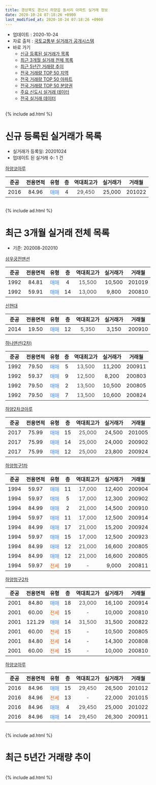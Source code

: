 ```yaml
---
title: 경상북도 경산시 하양읍 동서리 아파트 실거래 정보
date: 2020-10-24 07:18:26 +0900
last_modified_at: 2020-10-24 07:18:26 +0900
---
```


* 업데이트 : 2020-10-24
* 자료 출처 : [국토교통부 실거래가 공개시스템](http://rt.molit.go.kr)
* 바로 가기
    * [신규 등록된 실거래가 목록](#신규-등록된-실거래가-목록)
    * [최근 3개월 실거래 전체 목록](#최근-3개월-실거래-전체-목록)
    * [최근 5년간 거래량 추이](#최근-5년간-거래량-추이)
    * [전국 거래량 TOP 50 지역](https://inasie.github.io/apt-trade-info/최근-3개월-전국에서-가장-거래가-많이-발생한-지역)
    * [전국 거래량 TOP 50 아파트](https://inasie.github.io/apt-trade-info/최근-3개월-전국에서-가장-거래가-많이-발생한-아파트)
    * [전국 거래량 TOP 50 분양권](https://inasie.github.io/apt-trade-info/최근-3개월-전국에서-가장-거래가-많이-발생한-분양권)
    * [주요 신도시 실거래 데이터](https://inasie.github.io/apt-trade-info/주요-신도시)
    * [전국 실거래 데이터](https://inasie.github.io/apt-trade-info/전국)
<br>
{% include ad.html %}
<br>

# 신규 등록된 실거래가 목록
* 실거래가 등록일: 20201024
* 업데이트 된 실거래 수: 1 건


[하양코아루](https://search.naver.com/search.naver?query=%EA%B2%BD%EC%83%81%EB%B6%81%EB%8F%84+%EA%B2%BD%EC%82%B0%EC%8B%9C+%ED%95%98%EC%96%91%EC%9D%8D+%EB%8F%99%EC%84%9C%EB%A6%AC+%ED%95%98%EC%96%91%EC%BD%94%EC%95%84%EB%A3%A8)

|준공|전용면적|유형|층|역대최고가|실거래가|거래월|
|:---:|:---:|:---:|:---:|:---:|:---:|:---:|
|2016|84.96|<span style="color:#4285f3">매매</span>|4|<span style="color:#444444">29,450</span>|25,000|201022|


<br>
{% include ad.html %}
<br>

# 최근 3개월 실거래 전체 목록
* 기준: 202008-202010


[삼우궁전맨션](https://search.naver.com/search.naver?query=%EA%B2%BD%EC%83%81%EB%B6%81%EB%8F%84+%EA%B2%BD%EC%82%B0%EC%8B%9C+%ED%95%98%EC%96%91%EC%9D%8D+%EB%8F%99%EC%84%9C%EB%A6%AC+%EC%82%BC%EC%9A%B0%EA%B6%81%EC%A0%84%EB%A7%A8%EC%85%98)

|준공|전용면적|유형|층|역대최고가|실거래가|거래월|
|:---:|:---:|:---:|:---:|:---:|:---:|:---:|
|1992|84.81|<span style="color:#4285f3">매매</span>|4|<span style="color:#444444">15,500</span>|10,500|201019|
|1992|59.91|<span style="color:#4285f3">매매</span>|14|<span style="color:#444444">13,000</span>|9,800|200810|

[신현대](https://search.naver.com/search.naver?query=%EA%B2%BD%EC%83%81%EB%B6%81%EB%8F%84+%EA%B2%BD%EC%82%B0%EC%8B%9C+%ED%95%98%EC%96%91%EC%9D%8D+%EB%8F%99%EC%84%9C%EB%A6%AC+%EC%8B%A0%ED%98%84%EB%8C%80)

|준공|전용면적|유형|층|역대최고가|실거래가|거래월|
|:---:|:---:|:---:|:---:|:---:|:---:|:---:|
|2014|19.50|<span style="color:#4285f3">매매</span>|12|<span style="color:#444444">5,350</span>|3,150|200910|

[하나맨션(2차)](https://search.naver.com/search.naver?query=%EA%B2%BD%EC%83%81%EB%B6%81%EB%8F%84+%EA%B2%BD%EC%82%B0%EC%8B%9C+%ED%95%98%EC%96%91%EC%9D%8D+%EB%8F%99%EC%84%9C%EB%A6%AC+%ED%95%98%EB%82%98%EB%A7%A8%EC%85%98%282%EC%B0%A8%29)

|준공|전용면적|유형|층|역대최고가|실거래가|거래월|
|:---:|:---:|:---:|:---:|:---:|:---:|:---:|
|1992|79.50|<span style="color:#4285f3">매매</span>|5|<span style="color:#444444">13,500</span>|11,200|200911|
|1992|59.37|<span style="color:#4285f3">매매</span>|9|<span style="color:#444444">12,500</span>|8,200|200803|
|1992|79.50|<span style="color:#4285f3">매매</span>|2|<span style="color:#444444">13,500</span>|10,500|200805|
|1992|79.50|<span style="color:#4285f3">매매</span>|7|<span style="color:#444444">13,500</span>|10,600|200824|

[하양2차코아루](https://search.naver.com/search.naver?query=%EA%B2%BD%EC%83%81%EB%B6%81%EB%8F%84+%EA%B2%BD%EC%82%B0%EC%8B%9C+%ED%95%98%EC%96%91%EC%9D%8D+%EB%8F%99%EC%84%9C%EB%A6%AC+%ED%95%98%EC%96%912%EC%B0%A8%EC%BD%94%EC%95%84%EB%A3%A8)

|준공|전용면적|유형|층|역대최고가|실거래가|거래월|
|:---:|:---:|:---:|:---:|:---:|:---:|:---:|
|2017|75.99|<span style="color:#4285f3">매매</span>|15|<span style="color:#444444">25,000</span>|24,500|201005|
|2017|75.99|<span style="color:#4285f3">매매</span>|14|<span style="color:#444444">25,000</span>|24,000|200902|
|2017|75.99|<span style="color:#4285f3">매매</span>|12|<span style="color:#444444">25,000</span>|23,800|200924|

[하양청구1차](https://search.naver.com/search.naver?query=%EA%B2%BD%EC%83%81%EB%B6%81%EB%8F%84+%EA%B2%BD%EC%82%B0%EC%8B%9C+%ED%95%98%EC%96%91%EC%9D%8D+%EB%8F%99%EC%84%9C%EB%A6%AC+%ED%95%98%EC%96%91%EC%B2%AD%EA%B5%AC1%EC%B0%A8)

|준공|전용면적|유형|층|역대최고가|실거래가|거래월|
|:---:|:---:|:---:|:---:|:---:|:---:|:---:|
|1994|59.97|<span style="color:#4285f3">매매</span>|11|<span style="color:#444444">17,000</span>|12,400|200904|
|1994|59.97|<span style="color:#4285f3">매매</span>|5|<span style="color:#444444">17,000</span>|12,300|200902|
|1994|84.99|<span style="color:#4285f3">매매</span>|2|<span style="color:#444444">21,000</span>|14,500|200910|
|1994|59.97|<span style="color:#4285f3">매매</span>|11|<span style="color:#444444">17,000</span>|12,500|200914|
|1994|84.99|<span style="color:#4285f3">매매</span>|17|<span style="color:#444444">21,000</span>|15,200|200924|
|1994|59.97|<span style="color:#4285f3">매매</span>|15|<span style="color:#444444">17,000</span>|12,500|200923|
|1994|84.99|<span style="color:#4285f3">매매</span>|12|<span style="color:#444444">21,000</span>|16,600|200805|
|1994|84.99|<span style="color:#4285f3">매매</span>|12|<span style="color:#444444">21,000</span>|16,600|200805|
|1994|59.97|<span style="color:#ff5a00">전세</span>|19|<span style="color:#444444">-</span>|9,000|200811|

[하양청구2차](https://search.naver.com/search.naver?query=%EA%B2%BD%EC%83%81%EB%B6%81%EB%8F%84+%EA%B2%BD%EC%82%B0%EC%8B%9C+%ED%95%98%EC%96%91%EC%9D%8D+%EB%8F%99%EC%84%9C%EB%A6%AC+%ED%95%98%EC%96%91%EC%B2%AD%EA%B5%AC2%EC%B0%A8)

|준공|전용면적|유형|층|역대최고가|실거래가|거래월|
|:---:|:---:|:---:|:---:|:---:|:---:|:---:|
|2001|84.80|<span style="color:#4285f3">매매</span>|18|<span style="color:#444444">23,000</span>|16,100|200914|
|2001|60.00|<span style="color:#ff5a00">전세</span>|15|<span style="color:#444444">-</span>|10,000|200810|
|2001|121.29|<span style="color:#4285f3">매매</span>|14|<span style="color:#444444">31,500</span>|31,500|200822|
|2001|60.00|<span style="color:#ff5a00">전세</span>|15|<span style="color:#444444">-</span>|10,500|200805|
|2001|84.80|<span style="color:#ff5a00">전세</span>|14|<span style="color:#444444">-</span>|14,300|200808|
|2001|60.00|<span style="color:#ff5a00">전세</span>|15|<span style="color:#444444">-</span>|10,000|200810|

[하양코아루](https://search.naver.com/search.naver?query=%EA%B2%BD%EC%83%81%EB%B6%81%EB%8F%84+%EA%B2%BD%EC%82%B0%EC%8B%9C+%ED%95%98%EC%96%91%EC%9D%8D+%EB%8F%99%EC%84%9C%EB%A6%AC+%ED%95%98%EC%96%91%EC%BD%94%EC%95%84%EB%A3%A8)

|준공|전용면적|유형|층|역대최고가|실거래가|거래월|
|:---:|:---:|:---:|:---:|:---:|:---:|:---:|
|2016|84.96|<span style="color:#4285f3">매매</span>|15|<span style="color:#444444">29,450</span>|26,500|201012|
|2016|84.96|<span style="color:#ff5a00">전세</span>|13|<span style="color:#444444">-</span>|22,000|201015|
|2016|84.96|<span style="color:#4285f3">매매</span>|4|<span style="color:#444444">29,450</span>|25,000|201022|
|2016|84.96|<span style="color:#4285f3">매매</span>|14|<span style="color:#444444">29,450</span>|26,300|200911|


<br>
{% include ad.html %}
<br>

# 최근 5년간 거래량 추이


<div style="width:100%;">
    <canvas id="deal_progress" height="200"></canvas>
</div>

<script>
new Chart(document.getElementById("deal_progress"), {
    type: 'line',
    data: {
        labels: ['201510','201511','201512','201601','201602','201603','201604','201605','201606','201607','201608','201609','201610','201611','201612','201701','201702','201703','201704','201705','201706','201707','201708','201709','201710','201711','201712','201801','201802','201803','201804','201805','201806','201807','201808','201809','201810','201811','201812','201901','201902','201903','201904','201905','201906','201907','201908','201909','201910','201911','201912','202001','202002','202003','202004','202005','202006','202007','202008','202009','202010'],
        datasets: [{
            label: '매매',
            pointRadius: 1,
            data: [3, 5, 1, 2, 3, 0, 3, 7, 5, 2, 5, 8, 2, 8, 2, 4, 6, 9, 6, 7, 8, 6, 12, 10, 12, 13, 5, 18, 9, 13, 5, 6, 2, 6, 10, 5, 7, 4, 10, 5, 8, 3, 5, 10, 9, 2, 6, 12, 13, 12, 14, 8, 16, 7, 5, 11, 8, 12, 7, 12, 4],
            borderColor: "rgba(255, 201, 14, 1)",
            backgroundColor: "rgba(255, 201, 14, 0.5)",
            fill: false,
            lineTension: 0
        },{
            label: '전월세',
            pointRadius: 1,
            data: [1, 2, 3, 3, 3, 3, 5, 10, 14, 5, 5, 3, 4, 5, 3, 3, 9, 9, 12, 5, 9, 15, 14, 8, 6, 8, 10, 10, 3, 13, 4, 5, 5, 6, 5, 7, 4, 3, 3, 5, 7, 4, 9, 8, 13, 7, 3, 5, 10, 4, 4, 1, 5, 9, 12, 8, 9, 0, 5, 0, 1],
            borderColor: "rgba(0, 141, 185, 1)",
            backgroundColor: "rgba(0, 141, 185, 0.5)",
            fill: false,
            lineTension: 0
        }
        ]
    },
    options: {
        responsive: true,
        title: {
            display: false
        },
        tooltips: {
            mode: 'index',
            intersect: false
        },
        hover: {
            mode: 'nearest',
            intersect: true
        },
        scales: {
            xAxes: [{
                display: true,
                scaleLabel: {
                    display: true,
                    labelString: '년/월'
                }
            }],
            yAxes: [{
                display: true,
                ticks: {
                    suggestedMin: 0,
                },
                scaleLabel: {
                    display: true,
                    labelString: '실거래 수'
                }
            }]
        }
    }
});

</script>


<br>
{% include ad.html %}
<br>

